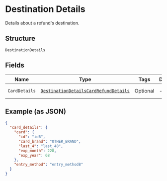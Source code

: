 
# Destination Details

Details about a refund's destination.

## Structure

`DestinationDetails`

## Fields

| Name | Type | Tags | Description | Getter |
|  --- | --- | --- | --- | --- |
| `CardDetails` | [`DestinationDetailsCardRefundDetails`](../../doc/models/destination-details-card-refund-details.md) | Optional | - | DestinationDetailsCardRefundDetails getCardDetails() |

## Example (as JSON)

```json
{
  "card_details": {
    "card": {
      "id": "id6",
      "card_brand": "OTHER_BRAND",
      "last_4": "last_48",
      "exp_month": 228,
      "exp_year": 68
    },
    "entry_method": "entry_method8"
  }
}
```

